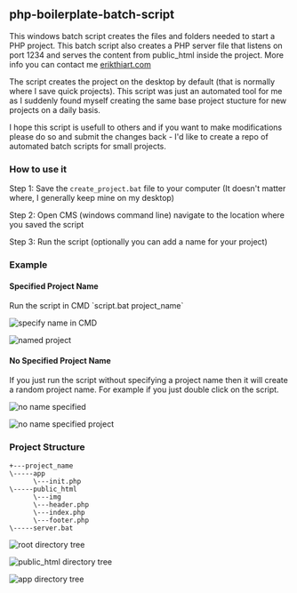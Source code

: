 ## php-boilerplate-batch-script
This windows batch script creates the files and folders needed to start a PHP project. This batch script also creates a PHP server file that listens on port 1234 and serves the content from public_html inside the project. More info you can contact me [erikthiart.com](https://erikthiart.com "Erik Thiart's Homepage")

The script creates the project on the desktop by default (that is normally where I save quick projects). This script was just an automated tool for me as I suddenly found myself creating the same base project stucture for new projects on a daily basis.

I hope this script is usefull to others and if you want to make modifications please do so and submit the changes back - I'd like to create a repo of automated batch scripts for small projects.

### How to use it

Step 1: Save the `create_project.bat` file to your computer (It doesn't matter where, I generally keep mine on my desktop)

Step 2: Open CMS (windows command line) navigate to the location where you saved the script

Step 3: Run the script (optionally you can add a name for your project)

### Example
<h4>Specified Project Name</h4>
Run the script in CMD `script.bat project_name`

![specify name in CMD](https://i.imgur.com/w8AsNew.png)

![named project](https://i.imgur.com/5SsqKcY.png)

<h4>No Specified Project Name</h4>
If you just run the script without specifying a project name then it will create a random project name. For example if you just double click on the script.

![no name specified](https://i.imgur.com/YIkyjRy.png)

![no name specified project](https://i.imgur.com/oPYVSvT.png)

### Project Structure

```
+---project_name
\-----app
      \---init.php
\-----public_html
      \---img
      \---header.php
      \---index.php
      \---footer.php
\-----server.bat
```

![root directory tree](https://i.imgur.com/YKDFeTi.png)

![public_html directory tree](https://i.imgur.com/2S2OqZK.png)

![app directory tree](https://i.imgur.com/VO6LlAQ.png)
 
